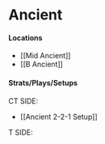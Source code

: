 # Ancient  
#### Locations
- [[Mid Ancient]]
- [[B Ancient]]
#### Strats/Plays/Setups
CT SIDE:
- [[Ancient 2-2-1 Setup]]

T SIDE: